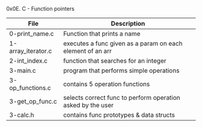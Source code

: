 0x0E. C - Function pointers

File | Description
--- | ---
0-print_name.c | Function that prints a name
1-array_iterator.c | executes a func given as a param on each element of an arr
2-int_index.c | function that searches for an integer
3-main.c | program that performs simple operations
3-op_functions.c | contains 5 operation functions
3-get_op_func.c | selects correct func to perform operation asked by the user
3-calc.h | contains func prototypes & data structs
